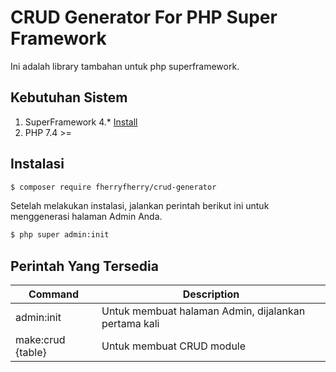 # CRUD Generator For PHP Super Framework
Ini adalah library tambahan untuk php superframework.
## Kebutuhan Sistem
1. SuperFramework 4.* [Install](https://github.com/crudbooster/superframework)
2. PHP 7.4 >=
## Instalasi
```bash 
$ composer require fherryfherry/crud-generator
```
Setelah melakukan instalasi, jalankan perintah berikut ini untuk menggenerasi halaman Admin Anda. 
```bash 
$ php super admin:init
```
## Perintah Yang Tersedia
| Command | Description |
| ------- | ----------- |
| admin:init | Untuk membuat halaman Admin, dijalankan pertama kali |
| make:crud {table} | Untuk membuat CRUD module |